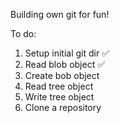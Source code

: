 Building own git for fun!

To do:

1) Setup initial git dir ✅
2) Read blob object ✅
3) Create bob object
4) Read tree object
5) Write tree object
6) Clone a repository